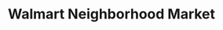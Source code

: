 ---
title: "Walmart Neighborhood Market"
url: /marietta/walmart-neighborhood-market-austell-road-southwest/
shop: Supermarkt
---
